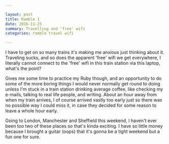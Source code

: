 ```yaml
---

layout: post
title: Ramble 1
date: 2016-11-25
summary: Travelling and 'free' wifi
categories: ramble travel wifi

---
```


I have to get on so many trains it's making me anxious just thinking about it. Traveling sucks, and so does the apparent 'free' wifi we get everywhere, I literally cannot connect to the 'free' wifi in this train station via this laptop, what's the point?

Gives me some time to practice my Ruby though, and an opportunity to do some of the more boring things I would never normally get round to doing unless I'm stuck in a train station drinking average coffee, like checking my e-mails, talking to real life people, and writing. About an hour away from when my train arrives, I of course arrived vastly too early just so there was no possible way I could miss it, in case they decided for some reason to leave a whole hour early.

Going to London, Manchester and Sheffield this weekend, I haven't ever been too two of these places so that's kinda exciting. I have so little money because I brought a guitar (oops) that it's gonna be a tight weekend but a fun one for sure.

